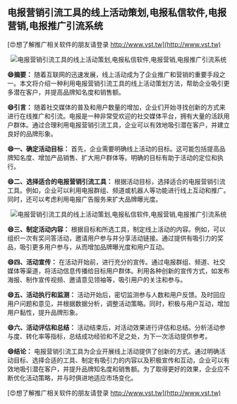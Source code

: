 ## **电报营销引流工具的线上活动策划,电报私信软件,电报营销,电报推广引流系统**

[😍想了解推广相关软件的朋友请登录 http://www.vst.tw](http://www.vst.tw)

 <center><img src="https://vst.tw/MP4/tuiguang/png/2.png" alt="电报营销引流工具的线上活动策划,电报私信软件,电报营销,电报推广引流系统"></center>

**😄摘要：**
随着互联网的迅速发展，线上活动成为了企业推广和营销的重要手段之一。本文将介绍一种利用电报营销引流工具的线上活动策划方法，帮助企业吸引更多潜在客户，并提高品牌知名度和销售额。

**😄引言：**
随着社交媒体的普及和用户数量的增加，企业们开始寻找创新的方式来进行在线推广和引流。电报是一种非常受欢迎的社交媒体平台，拥有大量的活跃用户群体。通过合理利用电报营销引流工具，企业可以有效地吸引潜在客户，并建立良好的品牌形象。

**😄一、确定活动目标：**
首先，企业需要明确线上活动的目标。这可能包括提高品牌知名度、增加产品销售、扩大用户群体等。明确的目标有助于活动的定位和执行。

**😄二、选择适合的电报营销引流工具：**
根据活动目标，选择适合的电报营销引流工具。例如，企业可以利用电报群组、频道或机器人等功能进行线上互动和推广。同时，还可以考虑利用电报广告服务来扩大品牌曝光度。

 <center><img src="https://vst.tw/MP4/tuiguang/png/0.png" alt="电报营销引流工具的线上活动策划,电报私信软件,电报营销,电报推广引流系统"></center>

**😄三、制定活动内容：**
根据目标和所选工具，制定线上活动的内容。例如，可以组织一次有奖问答活动，邀请用户参与并分享活动链接。通过提供有吸引力的奖品，吸引更多用户参与，从而增加品牌曝光度和用户互动。

**😄四、活动宣传：**
在活动开始前，进行充分的宣传。通过电报群组、频道、社交媒体等渠道，将活动信息传播给目标用户群体。利用各种创新的宣传方式，如发布海报、制作宣传视频、邀请意见领袖等，吸引用户的关注和参与。

**😄五、活动执行和监测：**
活动开始后，密切监测参与人数和用户反馈。及时回应用户问题和意见，并根据数据分析，调整活动策略。同时，积极与用户互动，增加用户黏性，提升品牌形象。

**😄六、活动评估和总结：**
活动结束后，对活动效果进行评估和总结。分析活动参与度、转化率等指标，总结成功经验和不足之处，为下一次活动提供参考。

**😄结论：**
电报营销引流工具为企业开展线上活动提供了创新的方式。通过明确活动目标、选择合适的工具、制定有吸引力的内容以及积极宣传和互动，企业可以有效地吸引潜在客户，并提升品牌知名度和销售额。为了取得更好的效果，企业应不断优化活动策略，并与时俱进地适应市场变化。

[😍想了解推广相关软件的朋友请登录 http://www.vst.tw](http://www.vst.tw)



